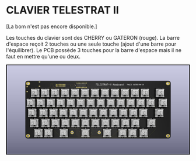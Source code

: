 # CLAVIER TELESTRAT II

[La bom n'est pas encore disponible.]

Les touches du clavier sont des CHERRY ou GATERON (rouge).
La barre d'espace reçoit 2 touches ou une seule touche (ajout d'une barre pour l'équilibrer).
Le PCB possède 3 touches pour la barre d'espace mais il ne faut en mettre qu'une ou deux.


![Clavier TELESTRAT II](./Clavier_TELESTRAT_II.jpg?raw=true "Optional Title")
